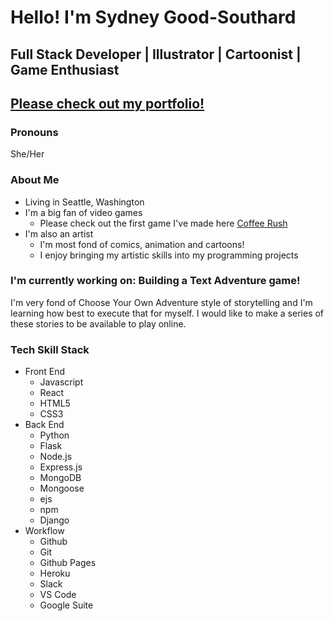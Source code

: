 # Hello! I'm Sydney Good-Southard

## Full Stack Developer | Illustrator | Cartoonist | Game Enthusiast

## [Please check out my portfolio!](https://sgsouthard.github.io/)

### Pronouns
She/Her

### About Me
- Living in Seattle, Washington
- I'm a big fan of video games
  - Please check out the first game I've made here [Coffee Rush](https://sgsouthard.github.io/Coffee-Rush/)
- I'm also an artist
  - I'm most fond of comics, animation and cartoons!
  - I enjoy bringing my artistic skills into my programming projects

### I'm currently working on: Building a Text Adventure game!
I'm very fond of Choose Your Own Adventure style of storytelling and I'm learning how best to execute that for myself. I would like to make a series of these stories to be available to play online.

### Tech Skill Stack
- Front End
  - Javascript
  - React
  - HTML5
  - CSS3
- Back End
  - Python
  - Flask
  - Node.js
  - Express.js
  - MongoDB
  - Mongoose
  - ejs
  - npm
  - Django
- Workflow
  - Github
  - Git
  - Github Pages
  - Heroku
  - Slack
  - VS Code
  - Google Suite     

<!--
**SGsouthard/SGsouthard** is a ✨ _special_ ✨ repository because its `README.md` (this file) appears on your GitHub profile.

Here are some ideas to get you started:

- 🔭 I’m currently working on ...
- 🌱 I’m currently learning ...
- 👯 I’m looking to collaborate on ...
- 🤔 I’m looking for help with ...
- 💬 Ask me about ...
- 📫 How to reach me: ...
- 😄 Pronouns: ...
- ⚡ Fun fact: ...
-->
